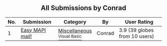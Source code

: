 ﻿<div align="center">

## All Submissions by Conrad

</div>

No.  | Submission | Category | By   | User Rating
---- | ---------- | -------- | ---- | -----------
1 | [Easy MAPI mail\!<br />](https://github.com/Planet-Source-Code/conrad-easy-mapi-mail__1-6377) | [Miscellaneous<br /><sup>Visual Basic</sup>](../ByCategory/miscellaneous__1-1.md) | Conrad | 3.9 (39 globes from 10 users)
